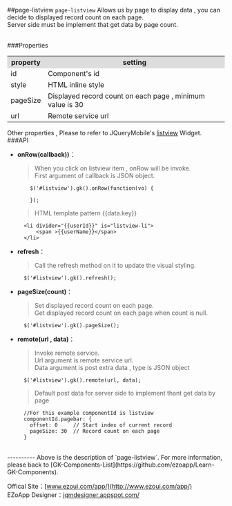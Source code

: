 ##page-listview
`page-listview` Allows us by page to display data , you can decide to displayed record count on each page.  
Server side must be implement that get data by page count.


<br/>
###Properties
<table>

<tr>
<th style="background:#ddd;">property</th>
<th style="background:#ddd;">setting</th>
</tr>

<tr>
<td>id</td>
<td>Component's id</td>
</tr>

<tr>
<td>style</td>
<td>HTML inline style</td>
</tr>

<tr>
<td>pageSize</td>
<td>Displayed record count on each page , minimum value is 30</td>
</tr>

<tr>
<td>url</td>
<td>Remote service url</td>
</tr>

</table>

Other properties , Please to refer to JQueryMobile's [listview](http://api.jquerymobile.com/listview/) Widget.
<br/>
###API

- **onRow(callback))**：  
  	> When you click on listview item , onRow will be invoke.  
	> First argument of callback is JSON object.

          $('#listview').gk().onRow(function(vo) {

          });
  	> HTML template pattern {{data.key}}
  	
        <li divider="{{userId}}" is="listview-li">
        	<span >{{userName}}</span>
        </li>             

- **refresh**：  
 	>  Call the refresh method on it to update the visual styling.

		$('#listview').gk().refresh();


- **pageSize(count)**：  
  	> Set displayed record count on each page.  
    > Get displayed record count on each page when count is null. 

		$('#listview').gk().pageSize();


- **remote(url , data)**：  
  	> Invoke remote service.  
  	> Url argument is remote service url.  
  	> Data argument is post extra data , type is JSON object  

		$('#listview').gk().remote(url, data);

  	> Default post data for server side to implement thant get data by page
  	
  	    //For this example componentId is listview
        componentId.pagebar: {
          offset: 0     // Start index of current record
          pageSize: 30  // Record count on each page
        }    
<br/>
----------
Above is the description of `page-listview`. For more information, please back to [GK-Components-List](https://github.com/ezoapp/Learn-GK-Components).

Offical Site：[www.ezoui.com/app/](http://www.ezoui.com/app/)  
EZoApp Designer：[jqmdesigner.appspot.com/](http://jqmdesigner.appspot.com/)




